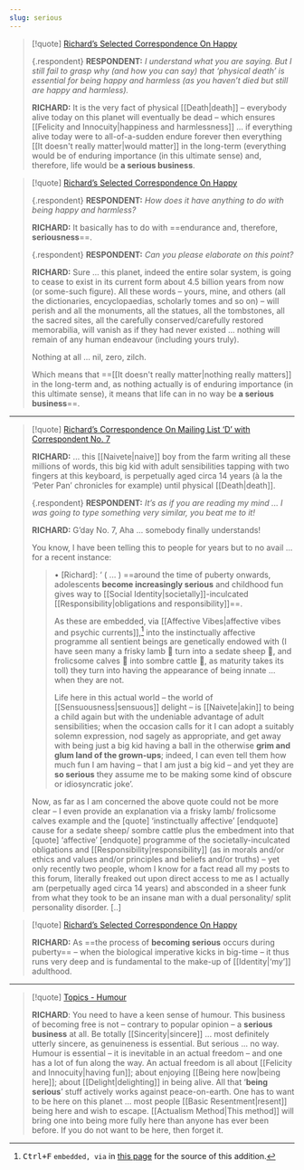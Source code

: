 ```yaml
---
slug: serious
---
```


> [!quote] [Richard’s Selected Correspondence On Happy](http://www.actualfreedom.com.au/richard/selectedcorrespondence/sc-happy2.htm)
>
> {.respondent}
> **RESPONDENT:** _I understand what you are saying. But I still fail to grasp why (and how you can say) that ‘physical death’ is essential for being happy and harmless (as you haven’t died but still are happy and harmless)._
> 
> **RICHARD:** It is the very fact of physical [[Death|death]] – everybody alive today on this planet will eventually be dead – which ensures [[Felicity and Innocuity|happiness and harmlessness]] ... if everything alive today were to all-of-a-sudden endure forever then everything [[It doesn't really matter|would matter]] in the long-term (everything would be of enduring importance (in this ultimate sense) and, therefore, life would be **a serious business**.


> [!quote] [Richard’s Selected Correspondence On Happy](http://www.actualfreedom.com.au/richard/selectedcorrespondence/sc-happy2.htm)
>
> {.respondent}
> **RESPONDENT:** _How does it have anything to do with being happy and harmless?_
> 
> **RICHARD:** It basically has to do with ==endurance and, therefore, **seriousness**==.
> 
> {.respondent}
> **RESPONDENT:** _Can you please elaborate on this point?_
> 
> **RICHARD:** Sure ... this planet, indeed the entire solar system, is going to cease to exist in its current form about 4.5 billion years from now (or some-such figure). All these words – yours, mine, and others (all the dictionaries, encyclopaedias, scholarly tomes and so on) – will perish and all the monuments, all the statues, all the tombstones, all the sacred sites, all the carefully conserved/carefully restored memorabilia, will vanish as if they had never existed ... nothing will remain of any human endeavour (including yours truly).
> 
> Nothing at all ... nil, zero, zilch.
> 
> Which means that ==[[It doesn't really matter|nothing really matters]] in the long-term and, as nothing actually is of enduring importance (in this ultimate sense), it means that life can in no way be **a serious business**==.

---

> [!quote] [Richard’s Correspondence On Mailing List ‘D’ with Correspondent No. 7](https://actualfreedom.com.au/richard/listdcorrespondence/listd07.htm)
> 
> **RICHARD:** ... this [[Naivete|naive]] boy from the farm writing all these millions of words, this big kid with adult sensibilities tapping with two fingers at this keyboard, is perpetually aged circa 14 years (à la the ‘Peter Pan’ chronicles for example) until physical [[Death|death]].
> 
> {.respondent}
> **RESPONDENT:** _It’s as if you are reading my mind ... I was going to type something very similar, you beat me to it!_
 >
> **RICHARD:** G’day No. 7, Aha ... somebody finally understands!
> 
> You know, I have been telling this to people for years but to no avail ... for a recent instance:
> 
> > • \[Richard\]: ‘ ( ... ) ==around the time of puberty onwards, adolescents **become increasingly serious** and childhood fun gives way to [[Social Identity|societally]]-inculcated [[Responsibility|obligations and responsibility]]==.
> > 
> > As these are embedded, via [[Affective Vibes|affective vibes and psychic currents]],[^ed] into the instinctually affective programme all sentient beings are genetically endowed with (I have seen many a frisky lamb 🐑 turn into a sedate sheep 🐑, and frolicsome calves 🐄 into sombre cattle 🐄, as maturity takes its toll) they turn into having the appearance of being innate ... when they are not.
> > 
> > Life here in this actual world – the world of [[Sensuousness|sensuous]] delight – is [[Naivete|akin]] to being a child again but with the undeniable advantage of adult sensibilities; when the occasion calls for it I can adopt a suitably solemn expression, nod sagely as appropriate, and get away with being just a big kid having a ball in the otherwise **grim and glum land of the grown-ups**; indeed, I can even tell them how much fun I am having – that I am just a big kid – and yet they are **so serious** they assume me to be making some kind of obscure or idiosyncratic joke’.
> 
> Now, as far as I am concerned the above quote could not be more clear – I even provide an explanation via a frisky lamb/ frolicsome calves example and the \[quote\] ‘instinctually affective’ \[endquote\] cause for a sedate sheep/ sombre cattle plus the embedment into that \[quote\] ‘affective’ \[endquote\] programme of the societally-inculcated obligations and [[Responsibility|responsibility]] (as in morals and/or ethics and values and/or principles and beliefs and/or truths) – yet only recently two people, whom I know for a fact read all my posts to this forum, literally freaked out upon direct access to me as I actually am (perpetually aged circa 14 years) and absconded in a sheer funk from what they took to be an insane man with a dual personality/ split personality disorder. [..]


> [!quote] [Richard’s Selected Correspondence On Happy](http://www.actualfreedom.com.au/richard/selectedcorrespondence/sc-happy2.htm)
>
> **RICHARD:** As ==the process of **becoming serious** occurs during puberty== – when the biological imperative kicks in big-time – it thus runs very deep and is fundamental to the make-up of [[Identity|‘my’]] adulthood.

[^ed]: <kbd>Ctrl+F</kbd> `embedded, via` in [this page](http://www.actualfreedom.com.au/richard/listdcorrespondence/listd06.htm) for the source of this addition.

---

> [!quote] [Topics - Humour](http://actualfreedom.com.au/library/topics/humour.htm)
> 
> **RICHARD**: You need to have a keen sense of humour. This business of becoming free is not – contrary to popular opinion – a **serious business** at all. Be totally [[Sincerity|sincere]] ... most definitely utterly sincere, as genuineness is essential. But serious ... no way. Humour is essential – it is inevitable in an actual freedom – and one has a lot of fun along the way. An actual freedom is all about [[Felicity and Innocuity|having fun]]; about enjoying [[Being here now|being here]]; about [[Delight|delighting]] in being alive. All that ‘**being serious**’ stuff actively works against peace-on-earth. One has to want to be here on this planet … most people [[Basic Resentment|resent]] being here and wish to escape. [[Actualism Method|This method]] will bring one into being more fully here than anyone has ever been before. If you do not want to be here, then forget it.
